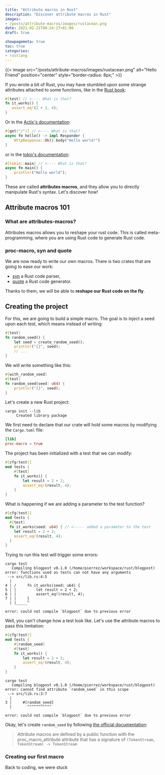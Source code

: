 ```yaml
---
title: "Attribute macros in Rust"
description: "Discover attribute macros in Rust"
images:
- /posts/attribute-macros/images/rustacean.png
date: 2021-02-21T00:24:27+01:00
draft: true 

showpagemeta: true
toc: true
categories:
- rustlang
---
```


{{< image src="/posts/attribute-macros/images/rustacean.png" alt="Hello Friend" position="center" style="border-radius: 8px;" >}}

If you wrote a bit of Rust, you may have stumbled upon some strange attributes attached to some functions, like in the [Rust book](https://doc.rust-lang.org/book/ch11-01-writing-tests.html#the-anatomy-of-a-test-function):

```rust
#[test] // <---- What is that?
fn it_works() {
   assert_eq!(2 + 2, 4);
}
```

Or in the [Actix's documentation](https://actix.rs/docs/getting-started/):

```rust
#[get("/")] // <---- What is that?
async fn hello() -> impl Responder {
    HttpResponse::Ok().body("Hello world!")
}
```

or in the [tokio's documentation](https://docs.rs/tokio-macros/1.5.0/tokio_macros/attr.main.html):

```rust
#[tokio::main] // <---- What is that?
async fn main() {
    println!("Hello world");
}
```

These are called **attributes macros**, and they allow you to directly manipulate Rust's syntax. Let's discover how!

## Attribute macros 101

### What are attributes-macros?

Attributes macros allows you to reshape your rust code. This is called meta-programming, where you are using Rust code to generate Rust code.

### proc-macro, syn and quote

We are now ready to write our own macros. There is two crates that are going to ease our work:

* [syn](https://crates.io/crates/syn) a Rust code parser,
* [quote](https://crates.io/crates/quote) a Rust code generator.

Thanks to them, we will be able to **reshape our Rust code on the fly**.

## Creating the project

For this, we are going to build a simple macro. The goal is to inject a seed upon each test, which means instead of writing:

```rust
#[test]
fn random_seed() {
    let seed = create_random_seed();
    println!("{}", seed);
    // ...
}
```

We will write something like this:

```rust
#[with_random_seed]
#[test]
fn random_seed(seed: u64) {
    println!("{}", seed);
}
```

Let's create a new Rust project:

```console
cargo init --lib
     Created library package
```

We first need to declare that our crate will hold some macros by modifying the `Cargo.toml` file:

```toml
[lib]
proc-macro = true
```

The project has been initialized with a test that we can modify:

```rust
#[cfg(test)]
mod tests {
    #[test]
    fn it_works() {
        let result = 2 + 2;
        assert_eq!(result, 4);
    }
}
```

What is happening if we are adding a parameter to the test function?

```rust
#[cfg(test)]
mod tests {
  #[test]
  fn it_works(seed: u64) { // <----- added a parameter to the test
    let result = 2 + 2;
    assert_eq!(result, 4);
  }
}
```

Trying to run this test will trigger some errors:

```shell
cargo test    
   Compiling blogpost v0.1.0 (/home/pierrez/workspace/rust/blogpost)
error: functions used as tests can not have any arguments
 --> src/lib.rs:4:5
  |
4 | /     fn it_works(seed: u64) {
5 | |         let result = 2 + 2;
6 | |         assert_eq!(result, 4);
7 | |     }
  | |_____^

error: could not compile `blogpost` due to previous error
```

Well, you can't change how a test look like. Let's use the attribute macros to pass this limitation:

```rust
#[cfg(test)]
mod tests {
    #[random_seed]
    #[test]
    fn it_works() { 
        let result = 2 + 2;
        assert_eq!(result, 4);
    }
}
```

```shell
cargo test
   Compiling blogpost v0.1.0 (/home/pierrez/workspace/rust/blogpost)
error: cannot find attribute `random_seed` in this scope
 --> src/lib.rs:3:7
  |
3 |     #[random_seed]
  |       ^^^^^^^^^^^

error: could not compile `blogpost` due to previous error
```

Okay, let's create `random_seed` by following [the official documentation](https://doc.rust-lang.org/reference/procedural-macros.html#attribute-macros):

> Attribute macros are defined by a public function with the proc_macro_attribute attribute that has a signature of `(TokenStream, TokenStream) -> TokenStream`

### Creating our first macro

Back to coding, we were stuck
